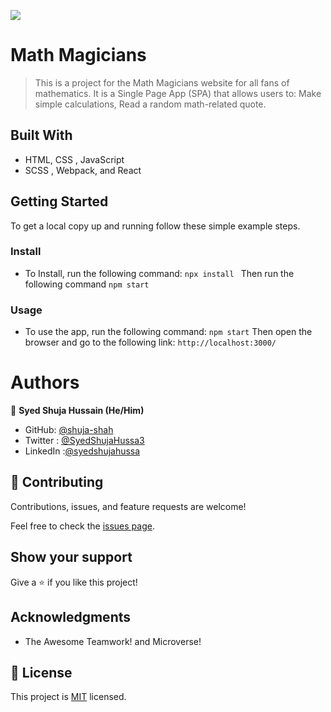 ![](https://img.shields.io/badge/Microverse-blueviolet)

# Math Magicians

> This is a project for the Math Magicians website for all fans of mathematics. It is a Single Page App (SPA) that allows users to: Make simple calculations, Read a random math-related quote.

## Built With

- HTML, CSS , JavaScript
- SCSS , Webpack, and React



## Getting Started




To get a local copy up and running follow these simple example steps.


### Install
 - To Install, run the following command:
``` npx install  ```
Then run the following command
``` npm start ```

### Usage
- To use the app, run the following command:
``` npm start ```
Then open the browser and go to the following link:
``` http://localhost:3000/ ```



# Authors

👤 **Syed Shuja Hussain (He/Him)**

- GitHub: [@shuja-shah](https://github.com/shuja-shah)
- Twitter : [@SyedShujaHussa3](https://twitter.com/SyedShujaHussa3)
- LinkedIn :[@syedshujahussa](https://www.linkedin.com/in/syedshujahussa/)



## 🤝 Contributing

Contributions, issues, and feature requests are welcome!

Feel free to check the [issues page](../../issues/).

## Show your support

Give a ⭐️ if you like this project!

## Acknowledgments

- The Awesome Teamwork! and Microverse!

## 📝 License

This project is [MIT](./MIT.md) licensed.

